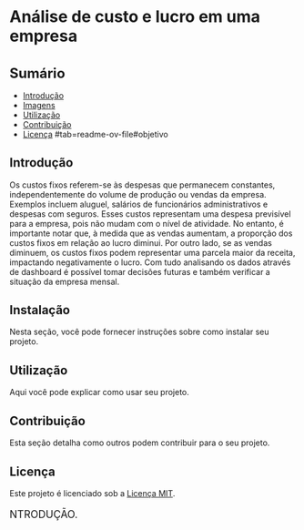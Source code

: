 # Análise de custo e lucro  em uma empresa

<h1 style="font-size: 24px;">Sumário</h1>


- [Introdução](#introdução)
- [Imagens](#imagens)
- [Utilização](#Gráficos)
- [Contribuição](#contribuição)
- [Licença](#licença)
#tab=readme-ov-file#objetivo
## Introdução

 Os custos fixos referem-se às despesas que permanecem constantes, independentemente do volume de produção ou vendas da empresa. Exemplos incluem aluguel, salários de funcionários administrativos e despesas com seguros. Esses custos representam uma despesa previsível para a empresa, pois não mudam com o nível de atividade. No entanto, é importante notar que, à medida que as vendas aumentam, a proporção dos custos fixos em relação ao lucro diminui. Por outro lado, se as vendas diminuem, os custos fixos podem representar uma parcela maior da receita, impactando negativamente o lucro.  Com tudo  analisando os dados através de  dashboard é possível tomar decisões futuras e também verificar a situação da empresa mensal.</p>


## Instalação

Nesta seção, você pode fornecer instruções sobre como instalar seu projeto.

## Utilização

Aqui você pode explicar como usar seu projeto.

## Contribuição

Esta seção detalha como outros podem contribuir para o seu projeto.

## Licença

Este projeto é licenciado sob a [Licença MIT](LICENSE).

<p style="font-size: 18px;">NTRODUÇÃO.</p>

